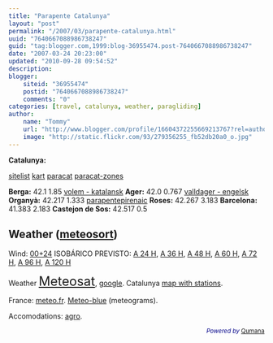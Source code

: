 ```yaml
---
title: "Parapente Catalunya"
layout: "post"
permalink: "/2007/03/parapente-catalunya.html"
uuid: "7640667088986738247"
guid: "tag:blogger.com,1999:blog-36955474.post-7640667088986738247"
date: "2007-03-24 20:23:00"
updated: "2010-09-28 09:54:52"
description: 
blogger:
    siteid: "36955474"
    postid: "7640667088986738247"
    comments: "0"
categories: [travel, catalunya, weather, paragliding]
author: 
    name: "Tommy"
    url: "http://www.blogger.com/profile/16604372255669213767?rel=author"
    image: "http://static.flickr.com/93/279356255_fb52db20a0_o.jpg"
---
```


<div class="css-full-post-content js-full-post-content">
<strong>Catalunya:</strong>
<p><a href="http://www.geocities.com/Yosemite/Meadows/2822/zonesvol/hiperzones.en.html">sitelist</a> <a href="http://personal.redestb.es/brauli/catalunya.html">kart</a> <a href="http://www.paracat.org/">paracat</a> <a href="http://www.inhio.org/zones/zones.htm">paracat-zones</a></p>
<p><strong>Berga:</strong> 42.1 1.85 <a href="http://www.volem.net/">volem - katalansk</a>
<strong>Ager:</strong> 42.0 0.767 <a href="http://volar.valldager.com/eng/zona_vol.html">valldager - engelsk</a>
<strong>Organyà:</strong> 42.217 1.333 <a href="http://www.parapentpirenaic.com/volem_c.htm">parapentepirenaic</a>
<strong>Roses:</strong> 42.267 3.183
<strong>Barcelona:</strong> 41.383 2.183
<strong>Castejon de Sos:</strong> 42.517 0.5</p>
<h2>Weather (<a href="http://www.meteosort.com/">meteosort</a>)</h2>
<p>Wind: <a href="http://www.meteosort.com/meteosort/mapes/Sort_31.GIF">00+24</a>
ISOBÁRICO PREVISTO: <a href="http://www.infomet.fcr.es/metoffice/mapa3.gif">A 24 H</a>, <a href="http://www.infomet.fcr.es/metoffice/mapa4.gif">A 36 H</a>, <a href="http://www.infomet.fcr.es/metoffice/mapa5.gif">A 48 H</a>, <a href="http://www.infomet.fcr.es/metoffice/mapa6.gif">A 60 H</a>, <a href="http://www.infomet.fcr.es/metoffice/mapa7.gif">A 72 H</a>, <a href="http://www.infomet.fcr.es/metoffice/mapa8.gif">A 96 H</a>, <a href="http://www.infomet.fcr.es/metoffice/mapa9.gif">A 120 H</a></p>
<p>Weather <span style="font-size:180%;"><a href="http://www.meteosat.com/estaciones/">Meteosat</a></span>, <a href="http://www.wunderground.com/stationmaps/gmap.asp?zip=00000&wmo=08171">google</a>. Catalunya <a href="http://www10.gencat.net/mediamb_xemec/AppJava/DadesDiaPerMapa.do">map with stations</a>.</p><p>France: <a href="http://www.meteofrance.com/">meteo.fr</a>. <a href="http://my.meteoblue.com/my">Meteo-blue</a> (meteograms).
</p><p>Accomodations: <a href="http://www.agroturisme.org/">agro</a>.
</p>
<p style="color: rgb(0, 0, 136); text-align: right;"><small><em>Powered by</em> <a href="http://www.qumana.com/">Qumana</a></small></p>
</div>